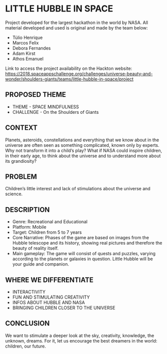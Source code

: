 # LITTLE HUBBLE IN SPACE 

Project developed for the largest hackathon in the world by NASA.
All material developed and used is original and made by the team below:
* Túlio Henrique
* Marcos Felix
* Debora Fernandes
* Adam Kirst
* Athos Emanuel

Link to access the project availability on the Hackton website:
https://2018.spaceappschallenge.org/challenges/universe-beauty-and-wonder/shoulders-giants/teams/little-hubble-in-space/project

## PROPOSED THEME

* THEME - SPACE MINDFULNESS
* CHALLENGE - On the Shoulders of Giants

## CONTEXT

Planets, asteroids, constellations and everything that we know about in the universe are often seen as something complicated, known only by experts. Why not transform it into a child’s play? What if NASA could inspire children, in their early age, to think about the universe and to understand more about its grandiosity?

## PROBLEM

Children’s little interest and lack of stimulations about the universe and science.

## DESCRIPTION

* Genre: Recreational and Educational
* Platform: Mobile
* Target: Children from 5 to 7 years
* Core Narrative: Phases of the game are based on images from the Hubble telescope and its history, showing real pictures and therefore the beauty of reality itself.
* Main gameplay: The game will consist of quests and puzzles, varying according to the planets or galaxies in question. Little Hubble will be your guide and companion.

## WHERE WE DIFFERENTIATE

* INTERACTIVITY
* FUN AND STIMULATING CREATIVITY
* INFOS ABOUT HUBBLE AND NASA
* BRINGING CHILDREN CLOSER TO THE UNIVERSE

## CONCLUSION

We want to stimulate a deeper look at the sky, creativity, knowledge, the unknown, dreams. For it, let us encourage the best dreamers in the world: children, our future.